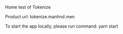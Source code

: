 Home test of Tokenize

Product url: tokenize.manhnd.men

To start the app locally, please run command: yarn start